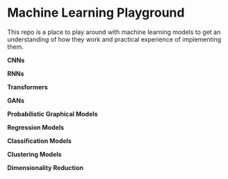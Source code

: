 # Machine Learning Playground

This repo is a place to play around with machine learning models to get an understanding of how they work and practical experience of implementing them.

**CNNs**

**RNNs**

**Transformers**

**GANs**

**Probabilistic Graphical Models**

**Regression Models**

**Classification Models**

**Clustering Models**

**Dimensionality Reduction**
